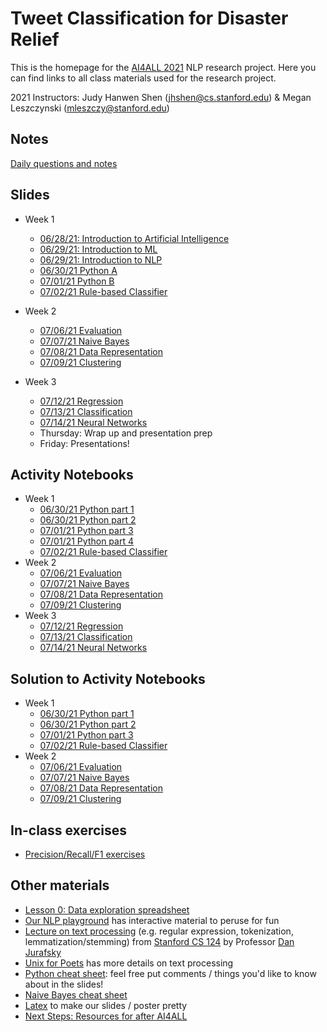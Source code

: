 # Tweet Classification for Disaster Relief

This is the homepage for the [AI4ALL 2021](http://ai4all.stanford.edu/) NLP research project. 
Here you can find links to all class materials used for the research project.

2021 Instructors: Judy Hanwen Shen (jhshen@cs.stanford.edu) & Megan Leszczynski (mleszczy@stanford.edu)
## Notes
[Daily questions and notes](https://docs.google.com/document/d/1dqfdP8IyviPkYcNayllUrKIWHranHyTtwi4ckUopt8M/edit?usp=sharing) 
## Slides
* Week 1
    * [06/28/21: Introduction to Artificial Intelligence](https://docs.google.com/presentation/d/1KA4lu7CFyZADAxhTg5OQnRKf2I2YKCeRDBI0bZoLUAc/edit?usp=sharing) 
    * [06/29/21: Introduction to ML](https://drive.google.com/file/d/1b5_PAujVMgNH5Te50JPvWAQ0mB-Aonu6/view?usp=sharing) 
    * [06/29/21: Introduction to NLP](https://docs.google.com/presentation/d/1uqe19SWVmEEgXPAIQOBniSXiB3UgVwsHcBgrHAQla58/edit?usp=sharing) 
   * [06/30/21 Python A](https://drive.google.com/file/d/1fcP4D1gPRtDNyQARyJFx5-YIjxMSUOaj/view?usp=sharing)
   * [07/01/21 Python B](https://docs.google.com/presentation/d/19kdw1a7KEVHu-Qa9dSALbV0I3rH7oZnIRVtxYxfLkq0/edit?usp=sharing)
   * [07/02/21 Rule-based Classifier](https://docs.google.com/presentation/d/1u0pUub_B1HYn59-Lq8btwePiWTFOuC20TfUYXUo77cQ/edit?usp=sharing)
* Week 2
   * [07/06/21 Evaluation](https://docs.google.com/presentation/d/1J-H1W1nAQtwk0X_CXcre5ywmQc6U_KlETI0p7kJJN4Y/edit?usp=sharing)
   * [07/07/21 Naive Bayes](https://docs.google.com/presentation/u/0/d/19gQRRcbxquzQCRoS8LeL-1z1nZdauzhEQWvxyFdvdms/edit)
   * [07/08/21 Data Representation](https://docs.google.com/presentation/d/12ug_kgm8UI4ZBS0XhMywlFqxlA5O5lpWGQWdJquvSws/edit?usp=sharing) 
   * [07/09/21 Clustering](https://docs.google.com/presentation/d/15aezcsjfvMvD4wpxKLfuUXbocNx8Fc0ICHjBGjKwp5s/edit?usp=sharing) 

* Week 3
   * [07/12/21 Regression](https://docs.google.com/presentation/d/1A6zZ11HMCr7Jyr_xZYRHsZpZ5WHt5tu06Dqh1OqtbWg/edit?usp=sharing)
   * [07/13/21 Classification](https://docs.google.com/presentation/u/0/d/1dTtsv1oneEyvfIVbVhg6xiUjXqFDRIlCoxsLVE1LoBQ/edit)
   * [07/14/21 Neural Networks](https://docs.google.com/presentation/d/1MuU_5QAXrPlSNmwkzfYiNcLWGAd3vCTvIoNsWMu7y9I/edit?usp=sharing)
    * Thursday: Wrap up and presentation prep 
    * Friday: Presentations!

## Activity Notebooks 
* Week 1 
   * [06/30/21 Python part 1](https://colab.research.google.com/drive/1TTikbtYXzwRCctC0P5HWoB4hQbLxMehT)
   * [06/30/21 Python part 2](https://colab.research.google.com/drive/1cr-ffbJmcE-ABg_YGRuAqSdIyun_j-U2) 
   * [07/01/21 Python part 3](https://colab.research.google.com/drive/1xTPiRW3drmnBq8N2RDRq0z-7-6gqxkFv)
   * [07/01/21 Python part 4](https://colab.research.google.com/drive/122ZaJ43hpY_h0BegP5ePfr6HKgPvSKJ2?usp=sharing)
   * [07/02/21 Rule-based Classifier](https://colab.research.google.com/drive/1k8jRfxaS_N1IkPkb3Jy2nes7xCmWgys4)
* Week 2
   * [07/06/21 Evaluation](https://colab.research.google.com/drive/1scAcfevrH00jKL1oSsKdRvCu_iYjUm95)
   * [07/07/21 Naive Bayes](https://colab.research.google.com/drive/1rjArZIpp1LAIsRsHvY7MfD5koLEUZRCH)
   * [07/08/21 Data Representation](https://colab.research.google.com/drive/1RS4UIL1sKw4hQ4xhBlAyZ4FHGj8nZGPP?usp=sharing) 
   * [07/09/21 Clustering](https://colab.research.google.com/drive/1Z2y7PG0vxMqhrd4Uq9Wn0UWuxvw8x9ZS) 
* Week 3
   * [07/12/21 Regression](https://colab.research.google.com/drive/1xh908m_japnXYF6InscmV_BKvxjUelom)
   * [07/13/21 Classification](https://colab.research.google.com/drive/1kBswUcK3GipIkK3xDw8W5dFUM6dqxAlb)
   * [07/14/21 Neural Networks](https://colab.research.google.com/drive/1iADAPBbcgzFv6SOwsU2wWXztJTo_YGt0)

## Solution to Activity Notebooks 
* Week 1 
   * [06/30/21 Python part 1](https://colab.research.google.com/drive/1658Jfhh6IKNIjssLW6bFW2XvxwNRS7Js)
   * [06/30/21 Python part 2](https://colab.research.google.com/drive/1Xg49xqJGfJBeJ8-2XktNdaR5IMW1TlD5) 
   * [07/01/21 Python part 3](https://colab.research.google.com/drive/1ArCG9hXrYdowFKUp9A6-rPTrxbx1xIOR)
   * [07/02/21 Rule-based Classifier](https://colab.research.google.com/drive/1EmXE0iMr4QW3yRM0uubqwwgRfmaej7f1)
* Week 2
   * [07/06/21 Evaluation](https://colab.research.google.com/drive/1o_FS00RKkXD52XAbwm5eEyonirp9XLrn)
   * [07/07/21 Naive Bayes](https://colab.research.google.com/drive/1A15VFRf33LyQvTleWskz4zn2XX7zKWbT?usp=sharing)
   * [07/08/21 Data Representation](https://colab.research.google.com/drive/19I0gBZsl4SHpEWCutbPH3YVCmT0pfLf_?usp=sharing)
   * [07/09/21 Clustering](https://colab.research.google.com/drive/1ztrsPE7hrIjMtkDt6A-5rfmIt3kvijnv?usp=sharing)

## In-class exercises 
* [Precision/Recall/F1 exercises](https://docs.google.com/document/d/15wFUFR_5TGDoTvtHq_GympeO_0GOrlRkDGkOkEQ28fQ/edit?usp=sharing) 


## Other materials
* [Lesson 0: Data exploration spreadsheet](https://docs.google.com/spreadsheets/d/1EC83i5jhi5TjQTT4XN0v4CScZcie9WloASPGSEdJ2mY/edit?usp=sharing)
* [Our NLP playground](https://docs.google.com/document/d/1sQRM3exnko5kmz3yqWHN3eQ6Oc0-fqrf4LKVWpUGPuQ/edit?usp=sharing) has interactive material to peruse for fun
* [Lecture on text processing](https://web.stanford.edu/class/cs124/lec/textprocessingboth.pdf) (e.g. regular expression, tokenization, lemmatization/stemming) from [Stanford CS 124](http://web.stanford.edu/class/cs124/#schedule) by Professor [Dan Jurafsky](https://web.stanford.edu/~jurafsky/)
* [Unix for Poets](https://web.stanford.edu/class/cs124/kwc-unix-for-poets.pdf) has more details on text processing
* [Python cheat sheet](https://docs.google.com/presentation/d/1ToMvqhFXC9XJgsqqSDhzhaIaSqWxnYAdp5sDYrfmj-I/edit?usp=sharing): feel free put comments / things you'd like to know about in the slides!
* [Naive Bayes cheat sheet](https://docs.google.com/document/d/1Z6WnbCQYtOsaoFAZc4VdXtCc9edGIlPBX9CulSwBVgo/edit)
* [Latex](http://latex2png.com/) to make our slides / poster pretty
* [Next Steps: Resources for after AI4ALL](https://docs.google.com/document/d/1_byDijN6Mc0Gk7phL5e5dmVuhyMkkZDNoEsXXvnfzPw/edit?usp=sharing)



